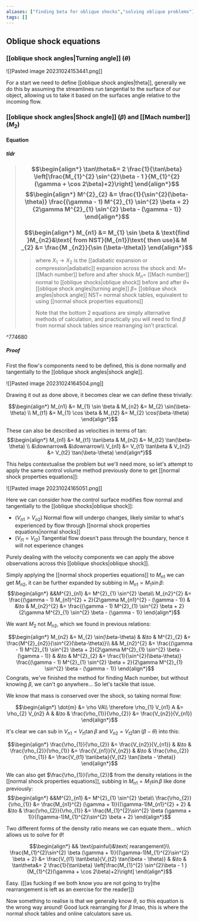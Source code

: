 ```yaml
---
aliases: ["finding beta for oblique shocks","solving oblique problems"]
tags: []
---
```


## Oblique shock equations



### [[oblique shock angles|Turning angle]] ($\theta$)

![[Pasted image 20231024153441.png]]
 

For a start we need to define [[oblique shock angles|theta]], generally we do this by assuming the streamlines run tangential to the surface of our object, allowing us to take it based on the surfaces angle relative to the incoming flow. 

### [[oblique shock angles|Shock angle]] ($\beta$) and [[Mach number]] ($M_{2}$)

#### Equation

##### tldr

> ### $$\begin{align*}   \tan\theta&= 2 \frac{1}{\tan\beta} \left[\frac{M_{1}^{2} \sin^{2}\beta - 1 }{M_{1}^{2}(\gamma + \cos 2\beta)+2}\right]   \end{align*}$$   $$\begin{align*}   M^{2}_{2}  &= \frac{1}{\sin^{2}(\beta-\theta)}   \frac{(\gamma - 1) M^{2}_{1} \sin^{2} \beta + 2}{2\gamma M^{2}_{1} \sin^{2} \beta - (\gamma - 1)}    \end{align*}$$
> ### $$\begin{align*} M_{n1} &= M_{1} \sin \beta  & \text{find }M_{n2}&\text{ from NST}(M_{n1})\text{ then use}& M _{2} &= \frac{M _{n2}}{\sin (\beta-\theta)} \end{align*}$$
>> where $X_{1}\to X_{2}$ is the [[adiabatic expansion or compression|adiabatic]] expansion across the shock and:
>> $M=$ [[Mach number]] before and after shock
>> $M_{n}=$ [[Mach number]] normal to [[oblique shocks|oblique shock]] before and after
>> $\theta=$ [[oblique shock angles|turning angle]]
>> $\beta=$ [[oblique shock angles|shock angle]]
>> $\text{NST}=$ normal shock tables, equivalent to using [[normal shock properties equations]]
>> 
>> Note that the bottom 2 equations are simply alternative methods of calculation, and practically you will need to find $\beta$ from normal shock tables since rearranging isn't practical.

^774680

##### Proof

First the flow's components need to be defined, this is done normally and tangentially to the [[oblique shock angles|shock angle]].

![[Pasted image 20231024164504.png]]

Drawing it out as done above, it becomes clear we can define these trivially:

$$\begin{align*}
M_{n1} &= M_{1} \sin \beta & M_{n2} &= M_{2} \sin(\beta-\theta) \\
M_{t1} &= M_{1} \cos \beta & M_{t2} &= M_{2} \cos(\beta-\theta)
\end{align*}$$

These can also be described as velocities in terms of tan:
$$\begin{align*}
M_{n1} &= M_{t1} \tan\beta  & M_{n2} &= M_{t2} \tan(\beta-\theta) \\
&\downarrow& &\downarrow\\
V_{n1} &= V_{t1} \tan\beta  & V_{n2} &= V_{t2} \tan(\beta-\theta) 
\end{align*}$$


This helps contextualise the problem but we'll need more, so let's attempt to apply the same control volume method previously done to get [[normal shock properties equations]]:

![[Pasted image 20231024165051.png]]

Here we can consider how the control surface modifies flow normal and tangentially to the [[oblique shocks|oblique shock]]:
- ($V_{n1} > V_{n2}$) Normal flow will undergo changes, likely similar to what's experienced by flow through [[normal shock properties equations|normal shocks]]
- ($V_{t1} = V_{t2}$) Tangential flow doesn't pass through the boundary, hence it will not experience changes

Purely dealing with the velocity components we can apply the above observations across this [[oblique shocks|oblique shock]].

Simply applying the [[normal shock properties equations]] to $M_{n1}$ we can get $M_{n2}$, it can be further expanded by subbing in $M_{n1} = M_{1} \sin \beta$:
$$\begin{align*}
&&M^{2}_{n1} &= M^{2}_{1} \sin^{2} \beta\\
M_{n2}^{2}  &= \frac{(\gamma - 1) M_{n1}^{2} + 2}{2\gamma M_{n1}^{2} - (\gamma - 1)} & &\to & M_{n2}^{2}  &= \frac{(\gamma - 1) M^{2}_{1} \sin^{2} \beta + 2}{2\gamma M^{2}_{1} \sin^{2} \beta - (\gamma - 1)} 
\end{align*}$$


We want $M_{2}$ not $M_{n2}$, which we found in previous relations:

$$\begin{align*}
M_{n2} &= M_{2} \sin(\beta-\theta) & &\to & M^{2}_{2} &= \frac{M^{2}_{n2}}{\sin^{2}(\beta-\theta)}\\
&& M_{n2}^{2}  &= \frac{(\gamma - 1) M^{2}_{1} \sin^{2} \beta + 2}{2\gamma M^{2}_{1} \sin^{2} \beta - (\gamma - 1)} & &\to &  M^{2}_{2}  &= \frac{1}{\sin^{2}(\beta-\theta)}   \frac{(\gamma - 1) M^{2}_{1} \sin^{2} \beta + 2}{2\gamma M^{2}_{1} \sin^{2} \beta - (\gamma - 1)} 
\end{align*}$$
Congrats, we've finished the method for finding Mach number, but without knowing $\beta$, we can't go anywhere... So let's tackle that issue.


We know that mass is conserved over the shock, so taking normal flow:

$$\begin{align*}
\dot{m} &= \rho VA\\
\therefore \rho_{1} V_{n1} A &= \rho_{2} V_{n2} A & &\to & \frac{\rho_{1}}{\rho_{2}} &= \frac{V_{n2}}{V_{n1}}
\end{align*}$$

It's clear we can sub in $V_{n1} = V_{t1} \tan\beta$ and $V_{n2} = V_{t2} \tan(\beta-\theta)$ into this:

$$\begin{align*}
\frac{\rho_{1}}{\rho_{2}} &= \frac{V_{n2}}{V_{n1}} & &\to & \frac{\rho_{2}}{\rho_{1}} &= \frac{V_{n1}}{V_{n2}} & &\to & \frac{\rho_{2}}{\rho_{1}} &= \frac{V_{t1} \tan\beta}{V_{t2} \tan(\beta - \theta)} 
\end{align*}$$


We can also get $\frac{\rho_{1}}{\rho_{2}}$ from the density relations in the [[normal shock properties equations]], subbing in $M_{n1} = M_{1} \sin\beta$ like done previously:
$$\begin{align*}
&&M^{2}_{n1} &= M^{2}_{1} \sin^{2} \beta\\
\frac{\rho_{2}}{\rho_{1}} &= \frac{M_{n1}^{2} (\gamma + 1)}{(\gamma-1)M_{n1}^{2} + 2} & &\to & \frac{\rho_{2}}{\rho_{1}} &= \frac{M_{1}^{2}\sin^{2} \beta  (\gamma + 1)}{(\gamma-1)M_{1}^{2}\sin^{2} \beta + 2}
\end{align*}$$

Two different forms of the density ratio means we can equate them... which allows us to solve for $\theta$!

$$\begin{align*}
&& \text{painful}&\text{ rearangement}\\
\frac{M_{1}^{2}\sin^{2} \beta  (\gamma + 1)}{(\gamma-1)M_{1}^{2}\sin^{2} \beta + 2} &= \frac{V_{t1} \tan\beta}{V_{t2} \tan(\beta - \theta)} & &\to & \tan\theta&= 2 \frac{1}{\tan\beta} \left[\frac{M_{1}^{2} \sin^{2}\beta - 1 }{M_{1}^{2}(\gamma + \cos 2\beta)+2}\right]
\end{align*}$$

Easy. ([[as fucking if we both know you are not going to try|the rearrangement is left as an exercise for the reader]])

Now something to realise is that we generally know $\theta$, so this equation is the wrong way around! Good luck rearranging for $\beta$ lmao, this is where the normal shock tables and online calculators save us.